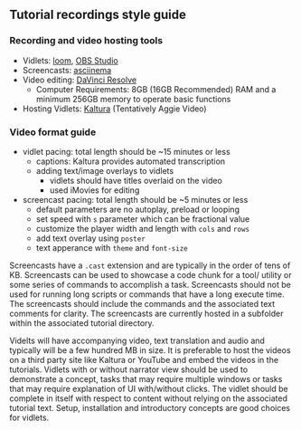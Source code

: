 ## Tutorial recordings style guide

### Recording and video hosting tools
- Vidlets: [loom](https://www.loom.com/), [OBS Studio](https://obsproject.com/)
- Screencasts: [asciinema](https://asciinema.org/)
- Video editing: [DaVinci Resolve](https://www.blackmagicdesign.com/products/davinciresolve/) 
    - Computer Requirements: 8GB (16GB Recommended) RAM and a minimum 256GB memory to operate basic functions
- Hosting Vidlets: [Kaltura](https://video.ucdavis.edu/) (Tentatively Aggie Video)

### Video format guide
- vidlet pacing: total length should be ~15 minutes or less
    - captions: Kaltura provides automated transcription 
    - adding text/image overlays to vidlets
        - vidlets should have titles overlaid on the video
        - used iMovies for editing
- screencast pacing: total length should be ~5 minutes or less
     - default parameters are no autoplay, preload or looping
     - set speed with `s` parameter which can be fractional value
     - customize the player width and length with `cols` and `rows`
     - add text overlay using `poster`
     - text apperance with `theme` and `font-size`

Screencasts have a `.cast` extension and are typically in the order of tens of KB. Screencasts can be used to showcase a code chunk for a tool/ utility or some series of commands to accomplish a task. Screencasts should not be used for running long scripts or commands that have a long execute time. The screencasts should include the commands and the associated text comments for clarity. The screencasts are currently hosted in a subfolder within the associated tutorial directory. 

Videlts will have accompanying video, text translation and audio and typically will be a few hundred MB in size. It is preferable to host the videos on a third party site like Kaltura or YouTube and embed the videos in the tutorials. Vidlets with or without narrator view should be used to demonstrate a concept, tasks that may require multiple windows or tasks that may require explanation of UI with/without clicks. The vidlet should be complete in itself with respect to content without relying on the associated tutorial text. Setup, installation and introductory concepts are good choices for vidlets. 
     
